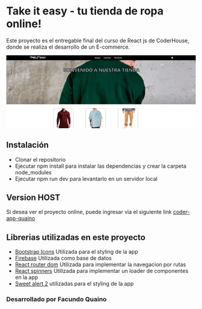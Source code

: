 
# Take it easy - tu tienda de ropa online! 

Este proyecto es el entregable final del curso de React js de CoderHouse, donde se realiza el desarrollo de un E-commerce.

![image](/public/readme.png)

## Instalación

- Clonar el repositorio
- Ejecutar npm install para instalar las dependencias y crear la carpeta node_modules
- Ejecutar npm run dev para levantarlo en un servidor local

## Version HOST

Si desea ver el proyecto online, puede ingresar via el siguiente link [coder-app-quaino]()

## Librerias utilizadas en este proyecto

- [Bootstrap Icons](https://icons.getbootstrap.com/) Utilizada para el styling de la app
- [Firebase](https://firebase.google.com) Utilizada como base de datos
- [React router dom](https://reactrouter.com/) Utilizada para implementar la navegacion por rutas
- [React spinners](https://www.davidhu.io/react-spinners/) Utilizada para implementar un loader de componentes en la app
- [Sweet alert 2](https://sweetalert2.github.io/#download) utilizadas para el styling de la app

### Desarrollado por Facundo Quaino
